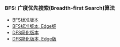 ### BFS: 广度优先搜索(Breadth-first Search)算法

- [BFS标准版本](recipe-01/)
- [BFS标准版本, Edge版](recipe-02/)
- [DFS简化版本](recipe-03/)
- [DFS简化版本, Edge版](recipe-04/)
